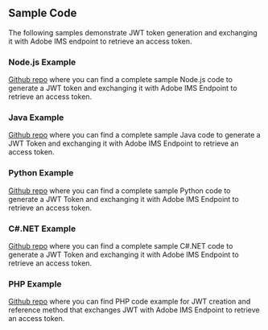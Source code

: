 ## Sample Code

The following samples demonstrate JWT token generation and exchanging it with Adobe IMS endpoint to retrieve an access token.

### Node.js Example
[Github repo](https://github.com/AdobeDocs/adobeio-auth/tree/stage/JWT/samples/adobe-jwt-node) where you can find a complete sample Node.js code to generate a JWT token and exchanging it with Adobe IMS Endpoint to retrieve an access token.

### Java Example
[Github repo](https://github.com/AdobeDocs/adobeio-auth/tree/stage/JWT/samples/adobe-jwt-java) where you can find a complete sample Java code to generate a JWT Token and exchanging it with Adobe IMS Endpoint to retrieve an access token.

### Python Example
[Github repo](https://github.com/AdobeDocs/adobeio-auth/tree/stage/JWT/samples/adobe-jwt-python) where you can find a complete sample Python code to generate a JWT Token and exchanging it with Adobe IMS Endpoint to retrieve an access token.

### C#.NET Example
[Github repo](https://github.com/AdobeDocs/adobeio-auth/tree/stage/JWT/samples/adobe-jwt-dotnet) where you can find a complete sample C#.NET code to generate a JWT Token and exchanging it with Adobe IMS Endpoint to retrieve an access token.

### PHP Example
[Github repo](https://github.com/AdobeDocs/adobeio-auth/tree/stage/JWT/samples/adobe-jwt-php) where you can find PHP code example for JWT creation and reference method that exchanges JWT with Adobe IMS Endpoint to retrieve an access token.